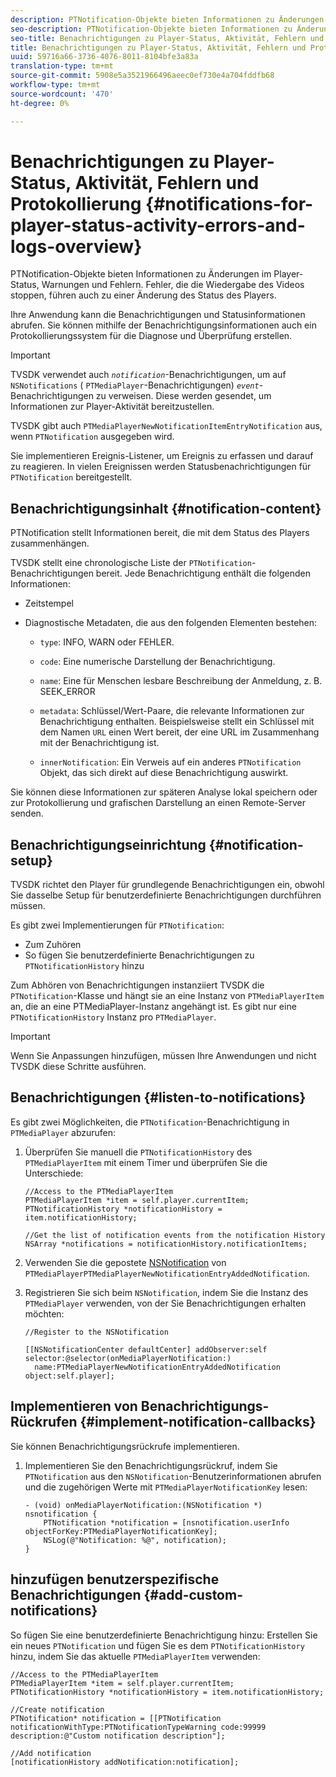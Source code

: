 ```yaml
---
description: PTNotification-Objekte bieten Informationen zu Änderungen im Player-Status, Warnungen und Fehlern. Fehler, die die Wiedergabe des Videos stoppen, führen auch zu einer Änderung des Status des Players.
seo-description: PTNotification-Objekte bieten Informationen zu Änderungen im Player-Status, Warnungen und Fehlern. Fehler, die die Wiedergabe des Videos stoppen, führen auch zu einer Änderung des Status des Players.
seo-title: Benachrichtigungen zu Player-Status, Aktivität, Fehlern und Protokollen
title: Benachrichtigungen zu Player-Status, Aktivität, Fehlern und Protokollen
uuid: 59716a66-3736-4076-8011-8104bfe3a83a
translation-type: tm+mt
source-git-commit: 5908e5a3521966496aeec0ef730e4a704fddfb68
workflow-type: tm+mt
source-wordcount: '470'
ht-degree: 0%

---
```



# Benachrichtigungen zu Player-Status, Aktivität, Fehlern und Protokollierung {#notifications-for-player-status-activity-errors-and-logs-overview}

PTNotification-Objekte bieten Informationen zu Änderungen im Player-Status, Warnungen und Fehlern. Fehler, die die Wiedergabe des Videos stoppen, führen auch zu einer Änderung des Status des Players.

Ihre Anwendung kann die Benachrichtigungen und Statusinformationen abrufen. Sie können mithilfe der Benachrichtigungsinformationen auch ein Protokollierungssystem für die Diagnose und Überprüfung erstellen.

>[!IMPORTANT]
>
>TVSDK verwendet auch *`notification`*-Benachrichtigungen, um auf `NSNotifications` ( `PTMediaPlayer`-Benachrichtigungen) *`event`*-Benachrichtigungen zu verweisen. Diese werden gesendet, um Informationen zur Player-Aktivität bereitzustellen.

TVSDK gibt auch `PTMediaPlayerNewNotificationItemEntryNotification` aus, wenn `PTNotification` ausgegeben wird.

Sie implementieren Ereignis-Listener, um Ereignis zu erfassen und darauf zu reagieren. In vielen Ereignissen werden Statusbenachrichtigungen für `PTNotification` bereitgestellt.

## Benachrichtigungsinhalt {#notification-content}

PTNotification stellt Informationen bereit, die mit dem Status des Players zusammenhängen.

TVSDK stellt eine chronologische Liste der `PTNotification`-Benachrichtigungen bereit. Jede Benachrichtigung enthält die folgenden Informationen:

* Zeitstempel
* Diagnostische Metadaten, die aus den folgenden Elementen bestehen:

   * `type`: INFO, WARN oder FEHLER.
   * `code`: Eine numerische Darstellung der Benachrichtigung.
   * `name`: Eine für Menschen lesbare Beschreibung der Anmeldung, z. B. SEEK_ERROR
   * `metadata`: Schlüssel/Wert-Paare, die relevante Informationen zur Benachrichtigung enthalten. Beispielsweise stellt ein Schlüssel mit dem Namen `URL` einen Wert bereit, der eine URL im Zusammenhang mit der Benachrichtigung ist.

   * `innerNotification`: Ein Verweis auf ein anderes  `PTNotification` Objekt, das sich direkt auf diese Benachrichtigung auswirkt.

Sie können diese Informationen zur späteren Analyse lokal speichern oder zur Protokollierung und grafischen Darstellung an einen Remote-Server senden.

## Benachrichtigungseinrichtung {#notification-setup}

TVSDK richtet den Player für grundlegende Benachrichtigungen ein, obwohl Sie dasselbe Setup für benutzerdefinierte Benachrichtigungen durchführen müssen.

Es gibt zwei Implementierungen für `PTNotification`:

* Zum Zuhören
* So fügen Sie benutzerdefinierte Benachrichtigungen zu `PTNotificationHistory` hinzu

Zum Abhören von Benachrichtigungen instanziiert TVSDK die `PTNotification`-Klasse und hängt sie an eine Instanz von `PTMediaPlayerItem` an, die an eine PTMediaPlayer-Instanz angehängt ist. Es gibt nur eine `PTNotificationHistory` Instanz pro `PTMediaPlayer`.

>[!IMPORTANT]
>
>Wenn Sie Anpassungen hinzufügen, müssen Ihre Anwendungen und nicht TVSDK diese Schritte ausführen.

## Benachrichtigungen {#listen-to-notifications}

Es gibt zwei Möglichkeiten, die `PTNotification`-Benachrichtigung in `PTMediaPlayer` abzurufen:

1. Überprüfen Sie manuell die `PTNotificationHistory` des `PTMediaPlayerItem` mit einem Timer und überprüfen Sie die Unterschiede:

   ```
   //Access to the PTMediaPlayerItem  
   PTMediaPlayerItem *item = self.player.currentItem; 
   PTNotificationHistory *notificationHistory = item.notificationHistory; 
   
   //Get the list of notification events from the notification History  
   NSArray *notifications = notificationHistory.notificationItems;
   ```

1. Verwenden Sie die gepostete [NSNotification](https://developer.apple.com/library/mac/%23documentation/Cocoa/Reference/Foundation/Classes/NSNotification_Class/Reference/Reference.html) von `PTMediaPlayerPTMediaPlayerNewNotificationEntryAddedNotification`.
1. Registrieren Sie sich beim `NSNotification`, indem Sie die Instanz des `PTMediaPlayer` verwenden, von der Sie Benachrichtigungen erhalten möchten:

   ```
   //Register to the NSNotification 
   
   [[NSNotificationCenter defaultCenter] addObserver:self selector:@selector(onMediaPlayerNotification:)  
     name:PTMediaPlayerNewNotificationEntryAddedNotification object:self.player];
   ```

## Implementieren von Benachrichtigungs-Rückrufen {#implement-notification-callbacks}

Sie können Benachrichtigungsrückrufe implementieren.

1. Implementieren Sie den Benachrichtigungsrückruf, indem Sie `PTNotification` aus den `NSNotification`-Benutzerinformationen abrufen und die zugehörigen Werte mit `PTMediaPlayerNotificationKey` lesen:

   ```
   - (void) onMediaPlayerNotification:(NSNotification *) nsnotification { 
       PTNotification *notification = [nsnotification.userInfo objectForKey:PTMediaPlayerNotificationKey]; 
       NSLog(@"Notification: %@", notification); 
   }
   ```

## hinzufügen benutzerspezifische Benachrichtigungen {#add-custom-notifications}

So fügen Sie eine benutzerdefinierte Benachrichtigung hinzu:
Erstellen Sie ein neues `PTNotification` und fügen Sie es dem `PTNotificationHistory` hinzu, indem Sie das aktuelle `PTMediaPlayerItem` verwenden:

```
//Access to the PTMediaPlayerItem  
PTMediaPlayerItem *item = self.player.currentItem; 
PTNotificationHistory *notificationHistory = item.notificationHistory; 
 
//Create notification 
PTNotification* notification = [[PTNotification notificationWithType:PTNotificationTypeWarning code:99999 description:@"Custom notification description"]; 
 
//Add notification 
[notificationHistory addNotification:notification];
```
